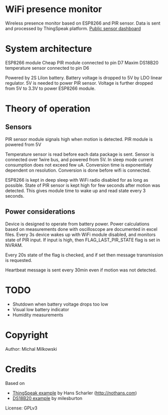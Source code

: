 # WiFi presence monitor
Wireless presence monitor based on ESP8266 and PIR sensor.
Data is sent and processed by ThingSpeak platform.
[Public sensor dashboard](https://thingspeak.com/channels/1169359)

# System architecture
ESP8266 module
Cheap PIR module connected to pin D7
Maxim DS18B20 temperature sensor connected to pin D6

Powered by 2S LiIon battery. Battery voltage is dropped to 5V by LDO linear regulator. 
5V is needed to power PIR sensor. Voltage is further dropped from 5V to 3.3V to power ESP8266 module.

# Theory of operation
## Sensors
PIR sensor module signals high when motion is detected. PIR module is powered from 5V

Temperature sensor is read before each data package is sent. Sensor is connected over 1wire bus, and powered from 5V. 
In sleep mode current consumption does not exceed few uA. Conversion time is exponentialy dependent on resolution.
Conversion is done before wifi is connected.

ESP8266 is kept in deep sleep with WiFi radio disabled for as long as possible.
State of PIR sensor is kept high for few seconds after motion was detected. This gives module time to wake up and read state
every 3 seconds.

## Power considerations
Device is designed to operate from battery power.
Power calculations based on measurements done with oscilloscope are documented in excel files.
Every 3s device wakes up with WiFi module disabled, and monitors state of PIR input.
If input is high, then FLAG_LAST_PIR_STATE flag is set in NVRAM.

Every 20s state of the flag is checked, and if set then message transmission is requested.

Heartbeat message is sent every 30min even if motion was not detected.

# TODO

 - Shutdown when battery voltage drops too low 
 - Visual low battery indicator
 - Humidity measurements 

# Copyright
Author: Michal Milkowski

# Credits
Based on 
- [ThingSpeak example](https://github.com/nothans/thingspeak-esp-examples/blob/master/examples/RSSI_to_ThingSpeak.ino) by Hans Scharler (http://nothans.com)
- [DS18B20 example](https://github.com/milesburton/Arduino-Temperature-Control-Library/blob/master/examples/WaitForConversion2/WaitForConversion2.ino) by milesburton

License: GPLv3

